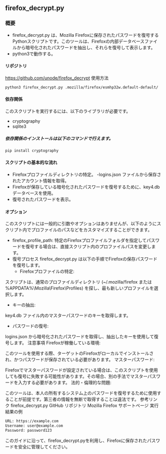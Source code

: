 ## firefox_decrypt.py
### 概要
- firefox_decrypt.py は、Mozilla Firefoxに保存されたパスワードを復号するPythonスクリプトです。このツールは、Firefoxの内部データベースファイルから暗号化されたパスワードを抽出し、それらを復号して表示します。
- python3で動作する。
#### リポジトリ

https://github.com/unode/firefox_decrypt
使用方法

```bash
python3 firefox_decrypt.py .mozilla/firefox/esmhp32w.default-default/
```
#### 依存関係
このスクリプトを実行するには、以下のライブラリが必要です。
- cryptography
- sqlite3
##### 依存関係のインストールは以下のコマンドで行えます。
```bash
pip install cryptography
```
#### スクリプトの基本的な流れ
- Firefoxプロファイルディレクトリの特定。
-logins.json ファイルから保存されたアカウント情報を取得。
- Firefoxが保存している暗号化されたパスワードを復号するために、key4.db データベースを使用。
- 復号されたパスワードを表示。
#### オプション
このスクリプトには一般的に引数やオプションはありませんが、以下のようにスクリプト内でプロファイルのパスなどをカスタマイズすることができます。

- firefox_profile_path:
特定のFirefoxプロファイルフォルダを指定してパスワードを復号する場合は、直接スクリプト内のプロファイルパスを変更します。
- 復号プロセス
firefox_decrypt.py は以下の手順でFirefoxの保存パスワードを復号します。
  - Firefoxプロファイルの特定:

スクリプトは、通常のプロファイルディレクトリ (~/.mozilla/firefox または %APPDATA%\Mozilla\Firefox\Profiles\) を探し、最も新しいプロファイルを選択します。
- キーの抽出:

key4.db ファイル内のマスターパスワードのキーを取得します。
- パスワードの復号:

logins.json から暗号化されたパスワードを取得し、抽出したキーを使用して復号します。
注意事項
Firefoxが稼働している環境:

このツールを使用する際、ターゲットのFirefoxがローカルでインストールされ、かつパスワードが保存されている必要があります。
マスターパスワード:

Firefoxでマスターパスワードが設定されている場合は、このスクリプトを使用しても復号に失敗する可能性があります。その場合、別の手法でマスターパスワードを入力する必要があります。
法的・倫理的な問題:

このツールは、本人の所有するシステム上のパスワードを復号するために使用することが前提です。第三者の情報を無断で取得することは違法です。
参考リンク
firefox_decrypt.py GitHub リポジトリ
Mozilla Firefox サポートページ
実行結果の例
```bash
URL: https://example.com
Username: user@example.com
Password: password123
```
このガイドに沿って、firefox_decrypt.pyを利用し、Firefoxに保存されたパスワードを安全に管理してください。
